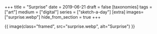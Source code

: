 +++
title = "Surprise"
date = 2019-06-21
draft =  false
[taxonomies]
tags = ["art"]
medium = ["digital"]
series = ["sketch-a-day"]
[extra]
images= ["surprise.webp"]
hide_from_section = true
+++

{{ image(class="framed", src="surprise.webp", alt="Surprise") }}
